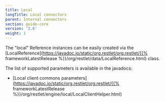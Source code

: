 ```yaml
---
title: Local
longTitle: Local connectors
parent: Internal connectors
section: guide-core
version: '2.6'
weight: 1
---
```

The "local" Reference instances can be easily created via the
[LocalReference](https://javadoc.io/static/org.restlet/org.restlet/{{% frameworkLatestRelease %}}/org/restlet/data/LocalReference.html)
class.

The list of supported parameters is available in the javadocs:

-   [Local client commons
    parameters](https://javadoc.io/static/org.restlet/org.restlet/{{% frameworkLatestRelease %}}/org/restlet/engine/local/LocalClientHelper.html)
